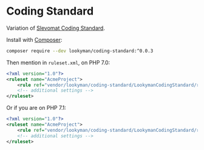 # Coding Standard

Variation of [Slevomat Coding Standard](https://github.com/slevomat/coding-standard).

Install with [Composer](https://getcomposer.org):

```sh
composer require --dev lookyman/coding-standard:^0.0.3
```

Then mention in `ruleset.xml`, on PHP 7.0:

```xml
<?xml version="1.0"?>
<ruleset name="AcmeProject">
    <rule ref="vendor/lookyman/coding-standard/LookymanCodingStandard/ruleset-7.0.xml"/>
    <!-- additional settings -->
</ruleset>
```

Or if you are on PHP 7.1:

```xml
<?xml version="1.0"?>
<ruleset name="AcmeProject">
    <rule ref="vendor/lookyman/coding-standard/LookymanCodingStandard/ruleset-7.1.xml"/>
    <!-- additional settings -->
</ruleset>
```
